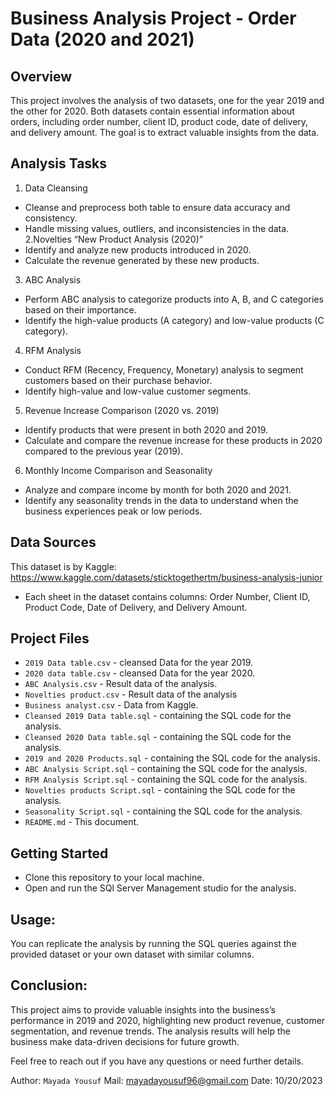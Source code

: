 # Business Analysis Project - Order Data (2020 and 2021)

## Overview

This project involves the analysis of two datasets, one for the year 2019 and the other for 2020. Both datasets contain essential information about orders, including order number, client ID, product code, date of delivery, and delivery amount. The goal is to extract valuable insights from the data.

## Analysis Tasks

1. Data Cleansing
- Cleanse and preprocess both table to ensure data accuracy and consistency.
- Handle missing values, outliers, and inconsistencies in the data.
2.Novelties “New Product Analysis (2020)”
- Identify and analyze new products introduced in 2020.
- Calculate the revenue generated by these new products.

3. ABC Analysis
- Perform ABC analysis to categorize products into A, B, and C categories based on their importance.
- Identify the high-value products (A category) and low-value products (C category).

4. RFM Analysis
- Conduct RFM (Recency, Frequency, Monetary) analysis to segment customers based on their purchase     behavior.
- Identify high-value and low-value customer segments.

5. Revenue Increase Comparison (2020 vs. 2019)
- Identify products that were present in both 2020 and 2019.
- Calculate and compare the revenue increase for these products in 2020 compared to the previous year (2019).

 6. Monthly Income Comparison and Seasonality
- Analyze and compare income by month for both 2020 and 2021.
- Identify any seasonality trends in the data to understand when the business experiences peak or low periods.

## Data Sources
This dataset is by Kaggle:
https://www.kaggle.com/datasets/sticktogethertm/business-analysis-junior

- Each sheet in the dataset contains columns: Order Number, Client ID, Product Code, Date of Delivery, and Delivery Amount.

## Project Files

- `2019 Data table.csv` - cleansed Data for the year 2019.
- `2020 data table.csv` - cleansed Data for the year 2020.
- `ABC Analysis.csv`  - Result data of the analysis.
- `Novelties product.csv` -  Result data of the analysis
- `Business analyst.csv` - Data from Kaggle.
- `Cleansed 2019 Data table.sql` - containing the SQL code for the analysis.
- `Cleansed 2020 Data table.sql` - containing the SQL code for the analysis.
- `2019 and 2020 Products.sql` - containing the SQL code for the analysis.
- `ABC Analysis Script.sql` - containing the SQL code for the analysis.
- `RFM Analysis Script.sql` - containing the SQL code for the analysis.
- `Novelties products Script.sql` - containing the SQL code for the analysis.
- `Seasonality Script.sql` - containing the SQL code for the analysis.
- `README.md` - This document.

## Getting Started

- Clone this repository to your local machine.
- Open and run the SQl Server Management studio for the analysis.

## Usage:

You can replicate the analysis by running the SQL queries against the provided dataset or your own dataset with similar columns.

## Conclusion:

This project aims to provide valuable insights into the business’s performance in 2019 and 2020, highlighting new product revenue, customer segmentation, and revenue trends. The analysis results will help the business make data-driven decisions for future growth.

Feel free to reach out if you have any questions or need further details.

Author: `Mayada Yousuf`
Mail: mayadayousuf96@gmail.com
Date: 10/20/2023

